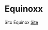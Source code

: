 # Equinoxx
Sito Equinox
<a href="EquinoxxLink.html">Site</a>
<meta http-equiv="refresh" content="0; URL='http://B.it'" />
